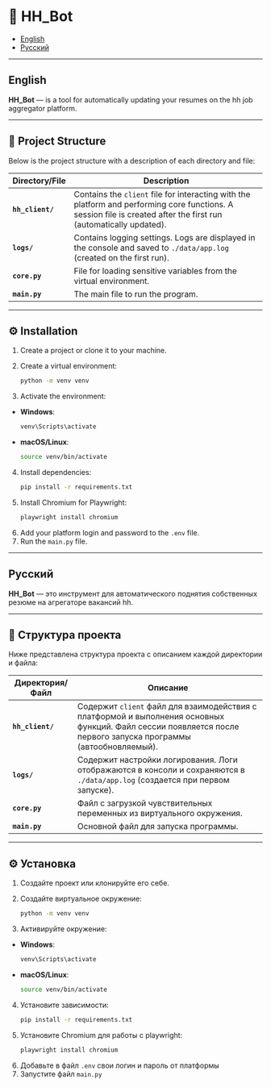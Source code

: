 # 🤖 HH_Bot

- [English](#english)
- [Русский](#русский)

---

## English

**HH_Bot** — is a tool for automatically updating your resumes on the hh job aggregator platform.

---

## 📁 Project Structure

Below is the project structure with a description of each directory and file:

| **Directory/File** | **Description**                                                                                                                                                    |
|--------------------|--------------------------------------------------------------------------------------------------------------------------------------------------------------------|
| **`hh_client/`**   | Contains the `client` file for interacting with the platform and performing core functions. A session file is created after the first run (automatically updated). |
| **`logs/`**        | Contains logging settings. Logs are displayed in the console and saved to `./data/app.log` (created on the first run).                                             |
| **`core.py`**      | File for loading sensitive variables from the virtual environment.                                                                                                 |
| **`main.py`**      | The main file to run the program.                                                                                                                                  |

---

## ⚙ Installation

1. Create a project or clone it to your machine.


2. Create a virtual environment:
    ``` bash
   python -m venv venv

3. Activate the environment:


- **Windows**:
  ```bash
  venv\Scripts\activate
  ```
- **macOS/Linux**:
  ```bash
  source venv/bin/activate
  ```

4. Install dependencies:
    ``` bash
   pip install -r requirements.txt
5. Install Chromium for Playwright:
    ``` bash
   playwright install chromium

6. Add your platform login and password to the `.env` file.
7. Run the `main.py` file.

---

## Русский

**HH_Bot** — это инструмент для автоматического поднятия собственных резюме на агрегаторе вакансий hh.

---

## 📁 Структура проекта

Ниже представлена структура проекта с описанием каждой директории и файла:

| **Директория/Файл** | **Описание**                                                                                                                                                    |
|---------------------|-----------------------------------------------------------------------------------------------------------------------------------------------------------------|
| **`hh_client/`**    | Содержит `client` файл для взаимодействия с платформой и выполнения основных функций. Файл сессии появляется после первого запуска программы (автообновляемый). |
| **`logs/`**         | Содержит настройки логирования. Логи отображаются в консоли и сохраняются в `./data/app.log` (создается  при первом запуске).                                   |
| **`core.py`**       | Файл с загрузкой чувствительных переменных из виртуального окружения.                                                                                           |
| **`main.py`**       | Основной файл для запуска программы.                                                                                                                            |

---

## ⚙ Установка

1. Создайте проект или клонируйте его себе.


2. Создайте виртуальное окружение:
    ``` bash
   python -m venv venv

3. Активируйте окружение:


- **Windows**:
  ```bash
  venv\Scripts\activate
  ```
- **macOS/Linux**:
  ```bash
  source venv/bin/activate
  ```

4. Установите зависимости:
    ``` bash
   pip install -r requirements.txt
5. Установите Chromium для работы с playwright:
    ``` bash
   playwright install chromium

6. Добавьте в файл `.env` свои логин и пароль от платформы
7. Запустите файл `main.py`
